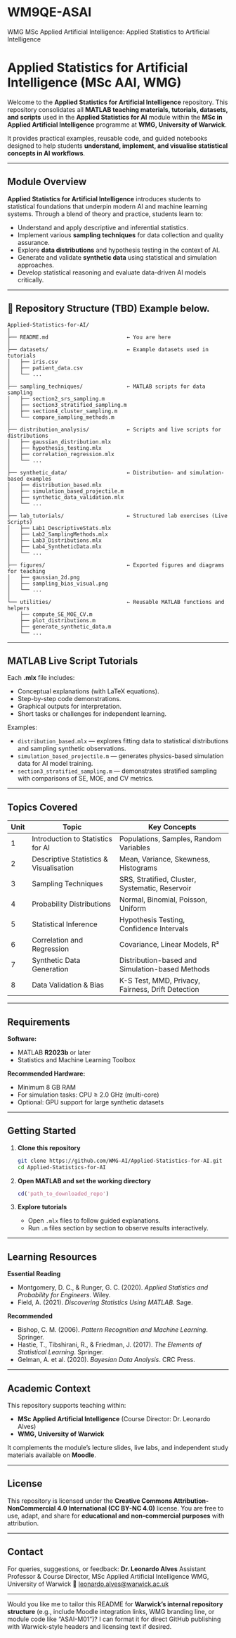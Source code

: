 # WM9QE-ASAI
WMG MSc Applied Artificial Intelligence: Applied Statistics to Artificial Intelligence

# Applied Statistics for Artificial Intelligence (MSc AAI, WMG)

Welcome to the **Applied Statistics for Artificial Intelligence** repository.
This repository consolidates all **MATLAB teaching materials, tutorials, datasets, and scripts** used in the **Applied Statistics for AI** module within the **MSc in Applied Artificial Intelligence** programme at **WMG, University of Warwick**.

It provides practical examples, reusable code, and guided notebooks designed to help students **understand, implement, and visualise statistical concepts in AI workflows**.

---

## Module Overview

**Applied Statistics for Artificial Intelligence** introduces students to statistical foundations that underpin modern AI and machine learning systems.
Through a blend of theory and practice, students learn to:

* Understand and apply descriptive and inferential statistics.
* Implement various **sampling techniques** for data collection and quality assurance.
* Explore **data distributions** and hypothesis testing in the context of AI.
* Generate and validate **synthetic data** using statistical and simulation approaches.
* Develop statistical reasoning and evaluate data-driven AI models critically.

---

## 📂 Repository Structure (TBD) Example below.

```
Applied-Statistics-for-AI/
│
├── README.md                         ← You are here
│
├── datasets/                         ← Example datasets used in tutorials
│   ├── iris.csv
│   ├── patient_data.csv
│   └── ...
│
├── sampling_techniques/              ← MATLAB scripts for data sampling
│   ├── section2_srs_sampling.m
│   ├── section3_stratified_sampling.m
│   ├── section4_cluster_sampling.m
│   └── compare_sampling_methods.m
│
├── distribution_analysis/            ← Scripts and live scripts for distributions
│   ├── gaussian_distribution.mlx
│   ├── hypothesis_testing.mlx
│   ├── correlation_regression.mlx
│   └── ...
│
├── synthetic_data/                   ← Distribution- and simulation-based examples
│   ├── distribution_based.mlx
│   ├── simulation_based_projectile.m
│   ├── synthetic_data_validation.mlx
│   └── ...
│
├── lab_tutorials/                    ← Structured lab exercises (Live Scripts)
│   ├── Lab1_DescriptiveStats.mlx
│   ├── Lab2_SamplingMethods.mlx
│   ├── Lab3_Distributions.mlx
│   ├── Lab4_SyntheticData.mlx
│   └── ...
│
├── figures/                          ← Exported figures and diagrams for teaching
│   ├── gaussian_2d.png
│   ├── sampling_bias_visual.png
│   └── ...
│
└── utilities/                        ← Reusable MATLAB functions and helpers
    ├── compute_SE_MOE_CV.m
    ├── plot_distributions.m
    ├── generate_synthetic_data.m
    └── ...
```

---

## MATLAB Live Script Tutorials

Each **.mlx** file includes:

* Conceptual explanations (with LaTeX equations).
* Step-by-step code demonstrations.
* Graphical outputs for interpretation.
* Short tasks or challenges for independent learning.

Examples:

* `distribution_based.mlx` — explores fitting data to statistical distributions and sampling synthetic observations.
* `simulation_based_projectile.m` — generates physics-based simulation data for AI model training.
* `section3_stratified_sampling.m` — demonstrates stratified sampling with comparisons of SE, MOE, and CV metrics.

---

## Topics Covered

| Unit | Topic                                  | Key Concepts                                      |
| ---- | -------------------------------------- | ------------------------------------------------- |
| 1    | Introduction to Statistics for AI      | Populations, Samples, Random Variables            |
| 2    | Descriptive Statistics & Visualisation | Mean, Variance, Skewness, Histograms              |
| 3    | Sampling Techniques                    | SRS, Stratified, Cluster, Systematic, Reservoir   |
| 4    | Probability Distributions              | Normal, Binomial, Poisson, Uniform                |
| 5    | Statistical Inference                  | Hypothesis Testing, Confidence Intervals          |
| 6    | Correlation and Regression             | Covariance, Linear Models, R²                     |
| 7    | Synthetic Data Generation              | Distribution-based and Simulation-based Methods   |
| 8    | Data Validation & Bias                 | K-S Test, MMD, Privacy, Fairness, Drift Detection |

---

## Requirements

**Software:**

* MATLAB **R2023b** or later
* Statistics and Machine Learning Toolbox

**Recommended Hardware:**

* Minimum 8 GB RAM
* For simulation tasks: CPU ≥ 2.0 GHz (multi-core)
* Optional: GPU support for large synthetic datasets

---

## Getting Started

1. **Clone this repository**

   ```bash
   git clone https://github.com/WMG-AI/Applied-Statistics-for-AI.git
   cd Applied-Statistics-for-AI
   ```

2. **Open MATLAB and set the working directory**

   ```matlab
   cd('path_to_downloaded_repo')
   ```

3. **Explore tutorials**

   * Open `.mlx` files to follow guided explanations.
   * Run `.m` files section by section to observe results interactively.

---

## Learning Resources

**Essential Reading**

* Montgomery, D. C., & Runger, G. C. (2020). *Applied Statistics and Probability for Engineers*. Wiley.
* Field, A. (2021). *Discovering Statistics Using MATLAB*. Sage.

**Recommended**

* Bishop, C. M. (2006). *Pattern Recognition and Machine Learning*. Springer.
* Hastie, T., Tibshirani, R., & Friedman, J. (2017). *The Elements of Statistical Learning*. Springer.
* Gelman, A. et al. (2020). *Bayesian Data Analysis*. CRC Press.

---

## Academic Context

This repository supports teaching within:

* **MSc Applied Artificial Intelligence** (Course Director: Dr. Leonardo Alves)
* **WMG, University of Warwick**

It complements the module’s lecture slides, live labs, and independent study materials available on **Moodle**.

---


## License

This repository is licensed under the **Creative Commons Attribution-NonCommercial 4.0 International (CC BY-NC 4.0)** license.
You are free to use, adapt, and share for **educational and non-commercial purposes** with attribution.

---

## Contact

For queries, suggestions, or feedback:
**Dr. Leonardo Alves**
Assistant Professor & Course Director, MSc Applied Artificial Intelligence
WMG, University of Warwick
📧 [leonardo.alves@warwick.ac.uk](mailto:leonardo.alves@warwick.ac.uk)

---

Would you like me to tailor this README for **Warwick’s internal repository structure** (e.g., include Moodle integration links, WMG branding line, or module code like “ASAI-M01”)? I can format it for direct GitHub publishing with Warwick-style headers and licensing text if desired.

